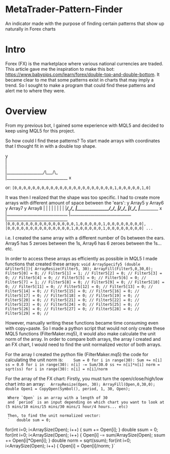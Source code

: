 # MetaTrader-Pattern-Finder
An indicator made with the purpose of finding certain patterns that show up naturally in Forex charts

# Intro 
Forex (FX) is the marketplace where various national currencies are traded. This article gave me the inspiration to make this bot: https://www.babypips.com/learn/forex/double-top-and-double-bottom. It became clear to me that some patterns exist in charts that may imply a trend. So I sought to make a program that could find these patterns and alert me to where they were. 

# Overview
From my previous bot, I gained some experience with MQL5 and decided to keep using MQL5 for this project. 

So how could I find these patterns? To start made arrays with coordinates that I thought fit in with a double top shape. 

y  
|  
|  
|\____________________/\\\_\__\__/\\\_  
|\______________________________ x  

or:
`[0,0,0,0,0,0,0,0,0,0,0,0,0,0,0,0,0,0,0,0,0,0,1,0,0,0,0,0,1,0]`

It was then I realized that the shape was too specific. I had to create more arrays with different amount of space between the 'ears':
y            Array5                y            Array6              y           Array7               y             Array8
|                                  |                                |                                |
|                                  |                                |                                |
|____________________/\_____/\_    |___________________/\______/\_  |__________________/\_______/\_  |_________________/\________/\_
|______________________________ x  |______________________________  |______________________________  |______________________________
`[0,0,0,0,0,0,0,0,0,0,0,0,0,0,0,1,0,0,0,0,0,1,0,0,0,0,0,0,0,0], [0,0,0,0,0,0,0,0,0,0,0,0,0,0,1,0,0,0,0,0,0,1,0,0,0,0,0,0,0,0] ... `

i.e. I created the same array with a different number of 0s between the ears. Array5 has 5 zeroes between the 1s, Array6 has 6 zeroes between the 1s... etc. 

In order to access these arrays as efficiently as possible in MQL5 I made functions that created these arrays: 
`void ArraySpecify5 (double &Filter5[]){
ArrayResize(Filter5, 30);
ArrayFill(Filter5,0,30,0);
 Filter5[0] = 0; //
 Filter5[1] = 1; //
 Filter5[2] = 0; //
 Filter5[3] = 0; //
 Filter5[4] = 0; //
 Filter5[5] = 0; //
 Filter5[6] = 0; //
 Filter5[7] = 1; //
 Filter5[8] = 0; //
 Filter5[9] = 0; //
 Filter5[10] = 0; //
 Filter5[11] = 0; //
 Filter5[12] = 0; //
 Filter5[13] = 0; //
 Filter5[14] = 0; //
 Filter5[15] = 0; //
 Filter5[16] = 0; //
 Filter5[17] = 0; //
 Filter5[18] = 0; //
 Filter5[19] = 0; //
 Filter5[20] = 0; //
 Filter5[21] = 0; //
 Filter5[22] = 0; //
 Filter5[23] = 0; //
 Filter5[24] = 0; //
 Filter5[25] = 0; //
 Filter5[26] = 0; //
 Filter5[27] = 0; //
 Filter5[28] = 0; //
 Filter5[29] = 0; //
`
   
However, manually writing these functions became time consuming even with copy+paste. So I made a python script that would not only create these MQL5 functions (FilterMaker.mq5), it would also make calculate the unit norm of the array. In order to compare both arrays, the array I created and an FX chart, I would need to find the unit normalized vector of both arrays. 

  For the array I created the python file (FilterMaker.mq5) the code for calculating the unit norm is:
    ```    Sum = 0
    for i in range(30):
      Sum += n[i]
    ss = 0.0
    for i in range(30):
      n[i] -= Sum/30.0
      ss += n[i]*n[i]
    norm = sqrt(ss)
    for i in range(30):
      n[i] = n[i]/norm```
      
  For the array of the FX chart:
  Firstly, you must turn the open/close/high/low chart into an array:
      `   ArrayResize(Open, 30);
          ArrayFill(Open,0,30,0);
          double Open1 = CopyOpen(Symbol(), period, 1, 30, Open);
          `
         
     Where `Open` is an array with a length of 30
     and `period` is an input depending on which chart you want to look at (5 mins/10 mins/15 mins/30 mins/1 hour/4 hours... etc)
     
     Then, to find the unit normalized vector:
     `   double sum = 0;
   for(int i=0; i<ArraySize(Open); i++) {
      sum += Open[i];
   }
   double ssum = 0;
   for(int i=0; i<ArraySize(Open); i++) {
      Open[i] -= sum/ArraySize(Open);
      ssum += Open[i]*Open[i];
   }
   double norm = sqrt(ssum);
   for(int i=0; i<ArraySize(Open); i++) {
      Open[i] = Open[i]/norm;
   }`
   
   

